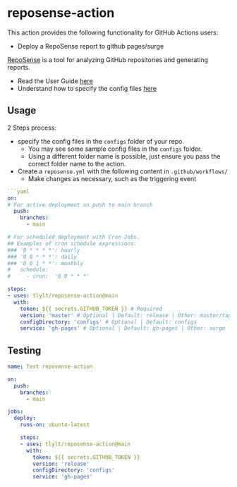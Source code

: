 # reposense-action

This action provides the following functionality for GitHub Actions users:

- Deploy a RepoSense report to github pages/surge

[RepoSense](https://reposense.org/) is a tool for analyzing GitHub repositories and generating reports.

- Read the User Guide [here](https://reposense.org/ug/index.html)
- Understand how to specify the config files [here](https://reposense.org/ug/configFiles.html)

## Usage

2 Steps process:

- specify the config files in the `configs` folder of your repo.
  - You may see some sample config files in the `configs` folder.
  - Using a different folder name is possible, just ensure you pass the correct folder name to the action.
- Create a `reposense.yml` with the following content in `.github/workflows/`
  - Make changes as necessary, such as the triggering event

```yaml
```yaml
on:
# For active deployment on push to main branch
  push:
    branches:
      - main

# For scheduled deployment with Cron Jobs.
## Examples of cron schedule expressions:
### '0 * * * *': hourly
### '0 0 * * *': daily
### '0 0 1 * *': monthly
#   schedule:
#     - cron:  '0 0 * * *'

steps:
- uses: tlylt/reposense-action@main
  with:
    token: ${{ secrets.GITHUB_TOKEN }} # Required
    version: 'master' # Optional | Default: release | Other: master/tag v1.6.1/etc
    configDirectory: 'configs' # Optional | Default: configs
    service: 'gh-pages' # Optional | Default: gh-pages | Other: surge
```

## Testing

```yaml
name: Test reposense-action

on:
  push:
    branches:
      - main

jobs:
  deploy:
    runs-on: ubuntu-latest

    steps:
    - uses: tlylt/reposense-action@main
      with:
        token: ${{ secrets.GITHUB_TOKEN }}
        version: 'release'
        configDirectory: 'configs'
        service: 'gh-pages'
```
